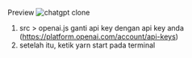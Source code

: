 Preview
![chatgpt clone](https://user-images.githubusercontent.com/66125818/229436455-a8f5dbf1-59f7-42ab-a1fd-2dcd7bbb1b30.PNG)

1. src > openai.js ganti api key dengan api key anda (https://platform.openai.com/account/api-keys)
2. setelah itu, ketik yarn start pada terminal
